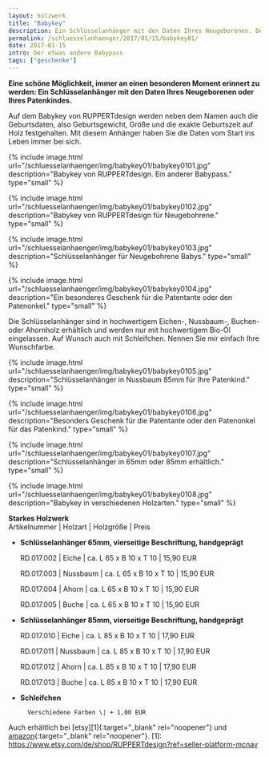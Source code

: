 ```yaml
---
layout: holzwerk
title: "Babykey"
description: Ein Schlüsselanhänger mit den Daten Ihres Neugeborenen. Der lebenslange Babypass.
permalink: /schluesselanhaenger/2017/01/15/babykey01/
date: 2017-01-15
intro: Der etwas andere Babypass
tags: ["geschenke"]
---
```


**Eine schöne Möglichkeit, immer an einen besonderen Moment erinnert zu werden:
Ein Schlüsselanhänger mit den Daten Ihres Neugeborenen oder Ihres Patenkindes.**

Auf dem Babykey von RUPPERTdesign werden neben dem Namen auch die Geburtsdaten, also Geburtsgewicht,
Größe und die exakte Geburtszeit auf Holz festgehalten.
Mit diesem Anhänger haben Sie die Daten vom Start ins Leben immer bei sich.

{% include image.html url="/schluesselanhaenger/img/babykey01/babykey0101.jpg" description="Babykey von RUPPERTdesign. Ein anderer Babypass." type="small" %}

{% include image.html url="/schluesselanhaenger/img/babykey01/babykey0102.jpg" description="Babykey von RUPPERTdesign für Neugebohrene." type="small" %}

{% include image.html url="/schluesselanhaenger/img/babykey01/babykey0103.jpg" description="Schlüsselanhänger für Neugebohrene Babys." type="small" %}

{% include image.html url="/schluesselanhaenger/img/babykey01/babykey0104.jpg" description="Ein besonderes Geschenk für die Patentante oder den Patenonkel." type="small" %}

Die Schlüsselanhänger sind in hochwertigem Eichen-, Nussbaum-, Buchen- oder Ahornholz erhältlich
und werden nur mit hochwertigem Bio-Öl eingelassen.
Auf Wunsch auch mit Schleifchen. Nennen Sie mir einfach Ihre Wunschfarbe.

{% include image.html url="/schluesselanhaenger/img/babykey01/babykey0105.jpg" description="Schlüsselanhänger in Nussbaum 85mm für Ihre Patenkind." type="small" %}

{% include image.html url="/schluesselanhaenger/img/babykey01/babykey0106.jpg" description="Besonders Geschenk für die Patentante oder den Patenonkel für das Patenkind." type="small" %}

{% include image.html url="/schluesselanhaenger/img/babykey01/babykey0107.jpg" description="Schlüsselanhänger in 65mm oder 85mm erhältlich." type="small" %}

{% include image.html url="/schluesselanhaenger/img/babykey01/babykey0108.jpg" description="Babykey in verschiedenen Holzarten." type="small" %}

**Starkes Holzwerk**  
Artikelnummer \| Holzart \| Holzgröße \| Preis

- **Schlüsselanhänger 65mm, vierseitige Beschriftung, handgeprägt**  

  RD.017.002 \| Eiche \| ca. L 65 x B 10 x T 10 \| 15,90 EUR

  RD.017.003 \| Nussbaum \| ca. L 65 x B 10 x T 10 \| 15,90 EUR

  RD.017.004 \| Ahorn \| ca. L 65 x B 10 x T 10 \| 15,90 EUR

  RD.017.005 \| Buche \| ca. L 65 x B 10 x T 10 \| 15,90 EUR

* **Schlüsselanhänger 85mm, vierseitige Beschriftung, handgeprägt**  
    
   RD.017.010 \| Eiche \| ca. L 85 x B 10 x T 10 \| 17,90 EUR

  RD.017.011 \| Nussbaum \| ca. L 85 x B 10 x T 10 \| 17,90 EUR

  RD.017.012 \| Ahorn \| ca. L 85 x B 10 x T 10 \| 17,90 EUR

  RD.017.013 \| Buche \| ca. L 85 x B 10 x T 10 \| 17,90 EUR
  
* **Schleifchen**

      	Verschiedene Farben \| + 1,00 EUR

Auch erhältlich bei [etsy][1]{:target="\_blank" rel="noopener"} und [amazon][2]{:target="\_blank" rel="noopener"}.
[1]: https://www.etsy.com/de/shop/RUPPERTdesign?ref=seller-platform-mcnav

[2]: https://www.amazon.de/s/ref=hnd_pdp_byline?_encoding=UTF8&node=9699311031&lo=image&me=A14SEUYA88KWJ3
